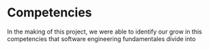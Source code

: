 # Competencies
In the making of this project, we were able to identify our grow in this competencies that
software engineering fundamentales divide into
